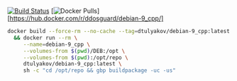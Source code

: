 [![Build Status](https://travis-ci.org/dtulyakov/docker-debian-9_cpp.svg?branch=master)](https://travis-ci.org/dtulyakov/docker-debian-9_cpp)
[![Docker Pulls](https://img.shields.io/docker/pulls/ddosguard/debian-9_cpp.svg)][https://hub.docker.com/r/ddosguard/debian-9_cpp/]

```BASH
docker build --force-rm --no-cache --tag=dtulyakov/debian-9_cpp:latest . \
  && docker run --rm \
     --name=debian-9_cpp \
     --volumes-from $(pwd)/DEB:/opt \
     --volumes-from $(pwd):/opt/repo \
     dtulyakov/debian-9_cpp:latest \
     sh -c "cd /opt/repo && gbp buildpackage -uc -us"

```
